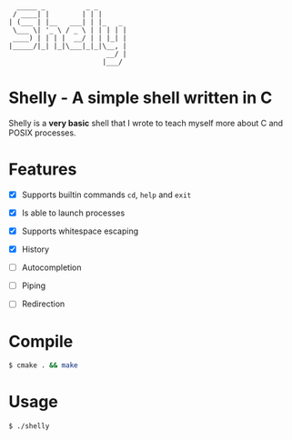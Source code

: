 ```


  _____ _          _ _       
 / ____| |        | | |      
| (___ | |__   ___| | |_   _ 
 \___ \| '_ \ / _ \ | | | | |
 ____) | | | |  __/ | | |_| |
|_____/|_| |_|\___|_|_|\__, |
                        __/ |
                       |___/ 

``` 

# Shelly - A simple shell written in C
Shelly is a **very basic** shell that I wrote to teach myself more about C and POSIX processes.

# Features
- [x] Supports builtin commands `cd`, `help` and `exit`
- [x] Is able to launch processes
- [x] Supports whitespace escaping
- [x] History
- [ ] Autocompletion
- [ ] Piping
- [ ] Redirection


# Compile
```sh
$ cmake . && make
```

# Usage
```sh
$ ./shelly
```
